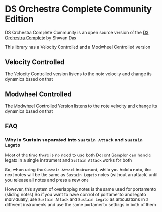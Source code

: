 # DS Orchestra Complete Community Edition

DS Orchestra Complete Community is an open source version of the [DS Orchestra Complete](bit.ly/DS-OC) by Shovan Das

This library has a Velocity Controlled and a Modwheel Controlled version

## Velocity Controlled

The Velocity Controlled version listens to the note velocity and change its dynamics based on that

## Modwheel Controlled

The Modwheel Controlled Version listens to the note velocity and change its dynamics based on that

## FAQ

### Why is Sustain separated into `Sustain Attack` and `Sustain Legato`

Most of the time there is no need to use both
Decent Sampler can handle legato in a single instrument and `Sustain Attack` works for both

So, when using the `Sustain Attack` instrument, while you hold a note, the next notes will be the same as `Sustain Legato` notes (without an attack) until you release all notes and press a new one

However, this system of overlapping notes is the same used for portamento (sliding notes)
So if you want to have control of portamento and legato individually, use `Sustain Attack` and `Sustain Legato` as articulations in 2 different instruments and use the same portamento settings in both of them
